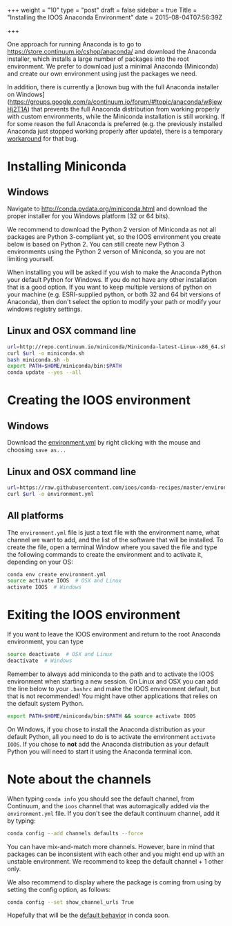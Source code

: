 +++
weight = "10"
type = "post"
draft = false
sidebar = true
Title = "Installing the IOOS Anaconda Environment"
date = 2015-08-04T07:56:39Z

+++

One approach for running Anaconda is to go to https://store.continuum.io/cshop/anaconda/ and download the Anaconda installer, which installs a large number of packages into the root environment.
We prefer to download just a minimal Anaconda (Miniconda) and create our own environment using just the packages we need.  
<!--more-->

In addition, there is currently a [known bug with the full Anaconda installer on Windows] (https://groups.google.com/a/continuum.io/forum/#!topic/anaconda/w8jewHj2T1A) that prevents the full Anaconda distribution from working properly with custom environments, while the Miniconda installation is still working.
If for some reason the full Anaconda is preferred (e.g. the previously installed Anaconda just stopped working properly after update), there is a temporary [workaround](https://github.com/ioos/conda-recipes/issues/581#issuecomment-155606987) for that bug.

# Installing Miniconda

## Windows

Navigate to http://conda.pydata.org/miniconda.html and download the proper installer for you Windows platform (32 or 64 bits).

We recommend to download the Python 2 version of Miniconda as not all packages are Python 3-compliant yet, so the IOOS environment you create below is based on Python 2.   You can still create new Python 3 environments using the Python 2 verson of Miniconda, so you are not limiting yourself. 

When installing you will be asked if you wish to make the Anaconda Python your default Python for Windows. If you do not have any other installation that is a good option.  If you want to keep multiple versions of python on your machine (e.g. ESRI-supplied python, or both 32 and 64 bit versions of Anaconda), then don't select the option to modify your path or modify your windows registry settings.


## Linux and OSX command line

```bash
url=http://repo.continuum.io/miniconda/Miniconda-latest-Linux-x86_64.sh
curl $url -o miniconda.sh
bash miniconda.sh -b
export PATH=$HOME/miniconda/bin:$PATH
conda update --yes --all
```

# Creating the IOOS environment

## Windows

Download the [environment.yml](https://raw.githubusercontent.com/ioos/conda-recipes/master/environment.yml) by right clicking with the mouse and choosing
`save as...`

## Linux and OSX command line

```bash
url=https://raw.githubusercontent.com/ioos/conda-recipes/master/environment.yml
curl $url -o environment.yml
```

## All platforms

The `environment.yml` file is just a text file with the environment name, what channel we want to add,
and the list of the software that will be installed.
To create the file, open a terminal Window where you saved the file and type the following commands to create the environment and to activate it, depending on your OS:

```bash
conda env create environment.yml
source activate IOOS  # OSX and Linux
activate IOOS  # Windows
```

# Exiting the IOOS environment
If you want to leave the IOOS environment and return to the root Anaconda environment, you can type

```bash
source deactivate  # OSX and Linux
deactivate  # Windows
```

Remember to always add miniconda to the path and to activate the IOOS environment when starting a new session.
On Linux and OSX you can add the line below to your `.bashrc` and make the IOOS environment default,
but that is not recommended! You might have other applications that relies on the default system Python.

```bash
export PATH=$HOME/miniconda/bin:$PATH && source activate IOOS
```

On Windows, if you chose to install the Anaconda distribution as your default Python,
all you need to do is to activate the environment `activate IOOS`.
If you chose to **not** add the Anaconda distribution as your default Python you will need to start it using the Anaconda terminal icon.


# Note about the channels

When typing `conda info` you should see the default channel, from Continuum, and the `ioos` channel that was automagically added via the `environment.yml` file.
If you don't see the default continuum channel, add it by typing:

```bash
conda config --add channels defaults --force
```

You can have mix-and-match more channels. However, bare in mind that packages can be inconsistent with each other and you might end up with an unstable environment.
We recommend to keep the default channel + 1 other only.

We also recommend to display where the package is coming from using by setting the config option, as follows:

```bash
conda config --set show_channel_urls True
```

Hopefully that will be the [default behavior](https://github.com/conda/conda/pull/1771) in conda soon.